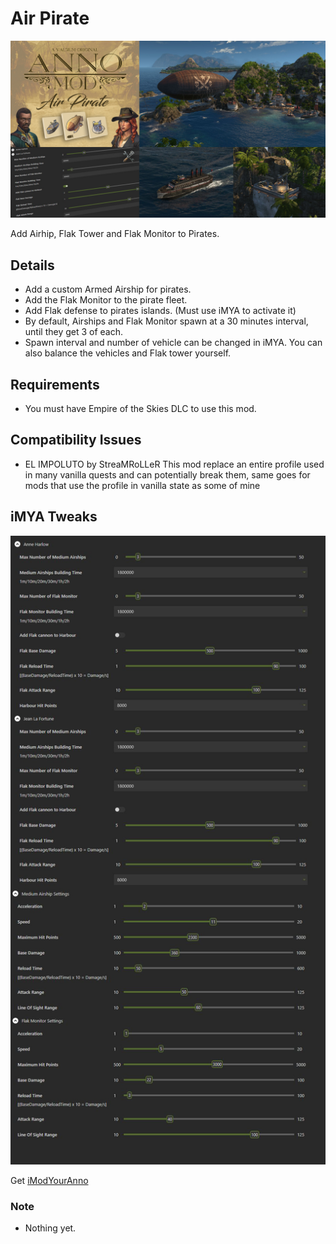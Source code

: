 # Air Pirate

![](./airpiratemd.jpg)

Add Airhip, Flak Tower and Flak Monitor to Pirates.


## Details

- Add a custom Armed Airship for pirates.
- Add the Flak Monitor to the pirate fleet.
- Add Flak defense to pirates islands. (Must use iMYA to activate it)
- By default, Airships and Flak Monitor spawn at a 30 minutes interval, until they get 3 of each. 
- Spawn interval and number of vehicle can be changed in iMYA. You can also balance the vehicles and Flak tower yourself.

## Requirements 

- You must have Empire of the Skies DLC to use this mod.

## Compatibility Issues

- EL IMPOLUTO  by StreaMRoLLeR
  This mod replace an entire profile used in many vanilla quests and can potentially break them, same goes for mods that use the profile in vanilla state as some of mine
  
## iMYA Tweaks

![](./airpirateiMYA.jpg)

Get [iModYourAnno](https://github.com/anno-mods/iModYourAnno/releases)

### Note

- Nothing yet.
